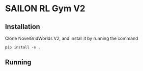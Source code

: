 # SAILON RL Gym V2

## Installation
Clone NovelGridWorlds V2, and install it by running the command
```
pip install -e .
```

## Running

